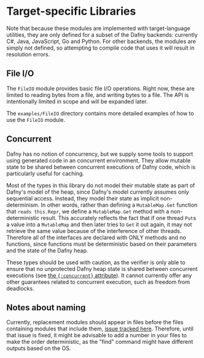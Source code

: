 # Target-specific Libraries

Note that because these modules are implemented with target-language utilities,
they are only defined for a subset of the Dafny backends:
currently C#, Java, JavaScript, Go and Python.
For other backends, the modules are simply not defined,
so attempting to compile code that uses it will result
in resolution errors.

## File I/O

The `FileIO` module provides basic file I/O operations.
Right now, these are limited to reading bytes from a file, and writing bytes to a file.
The API is intentionally limited in scope and will be expanded later.

The `examples/FileIO` directory contains more detailed examples of how to use the `FileIO` module.

## Concurrent

Dafny has no notion of concurrency, but we supply some tools to support using
generated code in an concurrent environment. 
They allow mutable state to be shared between concurrent executions of Dafny code,
which is particularly useful for caching.

Most of the types in this library do not model their mutable state as part of
Dafny's model of the heap,
since Dafny's model currently assumes only sequential access.
Instead, they model their state as implicit non-determinism.
In other words, rather than defining a `MutableMap.Get` function that `reads this.Repr`,
we define a `MutableMap.Get` method with a non-deterministic result.
This accurately reflects the fact that if one thread `Put`s a value into a `MutableMap`
and then later tries to `Get` it out again,
it may not retrieve the same value because of the interference of other threads.
Therefore all of the interfaces are declared with ONLY methods and no functions,
since functions must be deterministic based on their parameters and the state of the Dafny heap.

These types should be used with caution,
as the verifier is only able to ensure that no unprotected Dafny heap state
is shared between concurrent executions
(see [the `{:concurrent}` attribute](https://dafny.org/dafny/DafnyRef/DafnyRef#sec-concurrent-attribute)).
It cannot currently offer any other guarantees related to concurrent execution,
such as freedom from deadlocks.

## Notes about naming

Currently, replacement modules should appear in files before the files containing modules that include them, [issue tracked here](https://github.com/dafny-lang/dafny/issues/5728).
Therefore, until that issue is fixed, it might be advisable to add a number in your files to make the order deterministic, as the "find" command might have different outputs based on the OS.